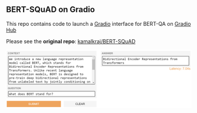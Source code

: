 ## BERT-SQuAD on Gradio

This repo contains code to launch a [Gradio](https://github.com/gradio-app/gradio) interface for BERT-QA on [Gradio Hub](https://hub.gradio.app)

Please see the **original repo**: [kamalkraj/BERT-SQuAD](https://github.com/kamalkraj/BERT-SQuAD)

![](https://github.com/gradio-app/hub-bert-squad/blob/master/thumbnail.png?raw=true)
